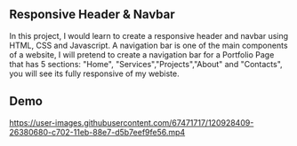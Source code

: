 ## Responsive Header & Navbar 

In this project, I would learn to create a responsive header and navbar using HTML, CSS and Javascript. A navigation bar is one of the main components of a website, 
I will pretend to create a navigation bar for a Portfolio Page that has 5 sections: "Home", "Services","Projects","About" and "Contacts", you will see its fully responsive of
my webiste.

## Demo

https://user-images.githubusercontent.com/67471717/120928409-26380680-c702-11eb-88e7-d5b7eef9fe56.mp4

